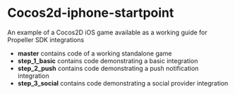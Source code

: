 Cocos2d-iphone-startpoint
=========================
An example of a Cocos2D iOS game available as a working guide for Propeller SDK integrations

- **master** contains code of a working standalone game
- **step_1_basic** contains code demonstrating a basic integration
- **step_2_push** contains code demonstrating a push notification integration
- **step_3_social** contains code demonstrating a social provider integration
